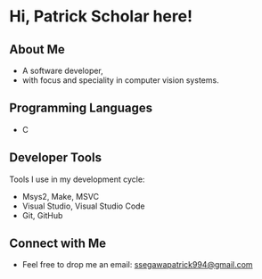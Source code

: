 # Hi, Patrick Scholar here!
  
## **About Me**
- A software developer,
- with focus and speciality in computer vision systems.

## **Programming Languages**
- C
  
## **Developer Tools**
Tools I use in my development cycle:
- Msys2, Make, MSVC
- Visual Studio, Visual Studio Code
- Git, GitHub 

## **Connect with Me**
- Feel free to drop me an email: ssegawapatrick994@gmail.com

